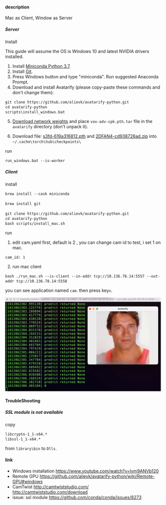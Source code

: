 #### description

Mac as Client, Window as Server

##### Server

Install

This guide will assume the OS is Windows 10 and latest NVIDIA drivers installed.

1. Install [Miniconda Python 3.7](https://docs.conda.io/en/latest/miniconda.html#windows-installers).
2. Install [Git](https://git-scm.com/download/win).
3. Press Windows button and type "miniconda". Run suggested Anaconda Prompt.
4. Download and install Avatarify (please copy-paste these commands and don't change them):

```
git clone https://github.com/alievk/avatarify-python.git
cd avatarify-python
scripts\install_windows.bat
```

5. [Download network weights](https://github.com/alievk/avatarify-python/wiki/Remote-GPU#download-network-weights) and place `vox-adv-cpk.pth.tar` file in the `avatarify` directory (don't unpack it).

5. Download file: [s3fd-619a316812.pth](https://www.adrianbulat.com/downloads/python-fan/s3fd-619a316812.pth) and [2DFAN4-cd938726ad.zip](https://www.adrianbulat.com/downloads/python-fan/2DFAN4-cd938726ad.zip)  into `~/.cache\torch\hub\checkpoints\`   

run

```
run_windows.bat --is-worker
```


##### Client

install
```
brew install --cask miniconda

brew install git

git clone https://github.com/alievk/avatarify-python.git
cd avatarify-python
bash scripts/install_mac.sh
```
run
1. edit cam.yaml first, default is 2 , you can change cam id to test, i set 1 on mac.

```
cam_id: 1
```
2. run mac client
```
bash ./run_mac.sh --is-client --in-addr tcp://10.136.78.14:5557 --out-addr tcp://10.136.78.14:5558
```

you can see application named `cam`. then press key`x`.

![demo](_images/avatarify_demo.png)

#### TroubleShooting

##### SSL module is not available
copy 
```
libcrypto-1_1-x64.*
libssl-1_1-x64.*
```
from `library\bin` to `Dlls`.


#### link

- Windows installation https://www.youtube.com/watch?v=lym9ANVb120
- Remote GPU https://github.com/alievk/avatarify-python/wiki/Remote-GPU#windows
- CamTwist http://camtwiststudio.com/  http://camtwiststudio.com/download
- issue: ssl module https://github.com/conda/conda/issues/8273

